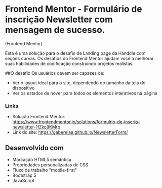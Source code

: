 # Frontend Mentor - Formulário de inscrição Newsletter com mensagem de sucesso.
(Frontend Mentor)

Esta é uma solução para o desafio de Landing page da Handdle com seções curvas. Os desafios do Frontend Mentor ajudam você a melhorar suas habilidades de codificação construindo projetos realistas.

##O desafio
Os usuários devem ser capazes de:

- Ver o layout ideal para o site, dependendo do tamanho da tela do dispositivo
- Ver os estados de hover para todos os elementos interativos na página

### Links

- Solução Frontend Mentor: https://www.frontendmentor.io/solutions/formulrio-de-inscrio-newsletter-1fZko9KMtp
- Link do site: https://gaberelaa.github.io/NewsletterForm/

## Desenvolvido com
- Marcação HTML5 semântica
- Propriedades personalizadas de CSS
- Fluxo de trabalho "mobile-first"
- Bootstrap 5
- JavaScript

